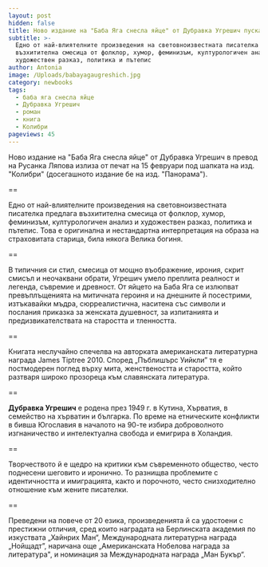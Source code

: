 ```yaml
---
layout: post
hidden: false
title: Ново издание на "Баба Яга снесла яйце" от Дубравка Угрешич пуска "Колибри"
subtitle: >-
  Едно от най-влиятелните произведения на световноизвестната писателка предлага
  възхитителна смесица от фолклор, хумор, феминизъм, културологичен анализ и
  художествен разказ, политика и пътепис
author: Antonia
image: /Uploads/babayagaugreshich.jpg
category: newbooks
tags:
  - баба яга снесла яйце
  - Дубравка Угрешич
  - роман
  - книга
  - Колибри
pageviews: 45
---
```

Ново издание на "Баба Яга снесла яйце" от Дубравка Угрешич в превод на Русанка Ляпова излиза от печат на 15 февруари под шапката на изд. "Колибри" (досегашното издание бе на изд. "Панорама").

\==

Едно от най-влиятелните произведения на световноизвестната писателка предлага възхитителна смесица от фолклор, хумор, феминизъм, културологичен анализ и художествен разказ, политика и пътепис. Това е оригинална и нестандартна интерпретация на образа на страховитата старица, била някога Велика богиня. 

\==

В типичния си стил, смесица от мощно въображение, ирония, скрит смисъл и неочаквани обрати, Угрешич умело преплита реалност и легенда, съвремие и древност. От яйцето на Баба Яга се излюпват превъплъщенията на митичната героиня и на днешните й посестрими, изтъкавайки мъдра, сюрреалистична, наситена със символи и послания приказка за женската душевност, за изпитанията и предизвикателствата на старостта и тленността. 

\==

Книгата неслучайно спечелва на авторката американската литературна награда James Tiptree 2010. Според „Пъблишърс Уийкли” тя е постмодерен поглед върху мита, женствеността и старостта, който разтваря широко прозореца към славянската литература.

\==

**Дубравка Угрешич** е родена през 1949 г. в Кутина, Хърватия, в семейство на хърватин и българка. По време на етническите конфликти в бивша Югославия в началото на 90-те избира доброволното изгнаничество и интелектуална свобода и емигрира в Холандия. 

\==

Творчеството й е щедро на критики към съвременното общество, често поднесени шеговито и иронично. То разнищва проблемите с идентичността и имиграцията, както и порочното, често снизходително отношение към жените писателки. 

\==

Преведени на повече от 20 езика, произведенията й са удостоени с престижни отличия, сред които наградата на Берлинската академия по изкуствата „Хайнрих Ман“, Международната литературна награда „Нойщадт”, наричана още „Американската Нобелова награда за литература", и номинация за Международната награда „Ман Букър“.
